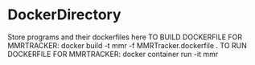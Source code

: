 # DockerDirectory
Store programs and their dockerfiles here
TO BUILD DOCKERFILE FOR MMRTRACKER: docker build -t mmr -f MMRTracker.dockerfile .
TO RUN DOCKERFILE FOR MMRTRACKER: docker container run -it mmr